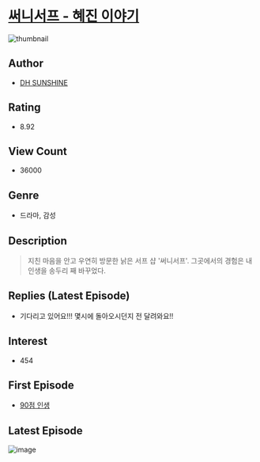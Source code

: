 # [써니서프 - 혜진 이야기](https://comic.naver.com/bestChallenge/list?titleId=785561)
![thumbnail](https://image-comic.pstatic.net/user_contents_data/challenge_comic/2021/12/19/351486/thumbnail_202x16492edbe80_3beb_48c0_bbca_6a16f97aa574_00000748.JPEG)

## Author
- [DH SUNSHINE](https://comic.naver.com/artistTitle?id=351486)

## Rating
- 8.92

## View Count
- 36000

## Genre
- 드라마, 감성

## Description
> 지친 마음을 안고 우연히 방문한 낡은 서프 샵 '써니서프'. 그곳에서의 경험은 내 인생을 송두리 째 바꾸었다.

## Replies (Latest Episode)
- 기다리고 있어요!!! 몇시에 돌아오시던지 전 달려와요!!

## Interest
- 454

## First Episode
- [90점 인생](https://comic.naver.com/bestChallenge/detail?titleId=785561&no=1)

## Latest Episode
![image](https://image-comic.pstatic.net/user_contents_data/challenge_comic/2021/12/22/351486/upload_3689345735354298424.jpeg)
